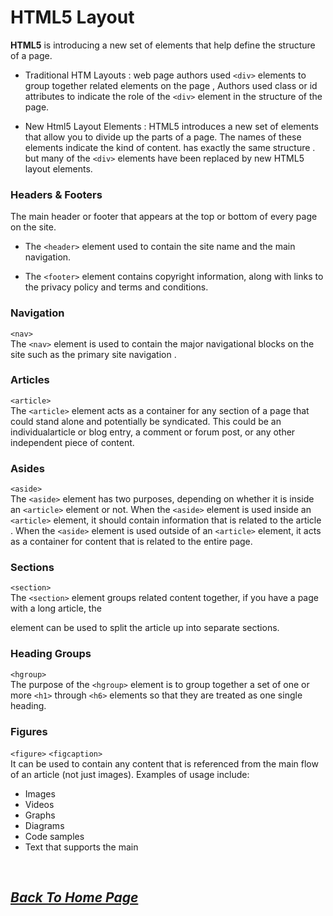 # HTML5 Layout

**HTML5** is introducing a new set of elements that help define the structure of a page.
* Traditional HTM Layouts : web page authors used `<div>` elements to group together related elements on the page , Authors used class or id attributes to indicate the role of the `<div>` element in the structure of the page.

* New Html5 Layout Elements :
HTML5 introduces a new set of elements that allow you to divide up the parts of a page. The names of these elements indicate the kind of content.
has exactly the same structure . but  many of the `<div>` elements have been replaced by new HTML5 layout elements.

### Headers & Footers 
 The main header or footer that appears at the top or bottom of every page on the site.

* The `<header>`
element used to contain the site
name and the main navigation.

* The `<footer>` element contains copyright information, along with links to the privacy policy and terms and conditions. 

### Navigation
`<nav>` <br>
The `<nav>` element is used to contain the major navigational
blocks on the site such as the primary site navigation .


### Articles
`<article>` <br>
The `<article>` element acts as a container for any section of a page that could stand alone and potentially be syndicated.
This could be an individualarticle or blog entry, a comment
or forum post, or any other independent piece of content.

### Asides
`<aside>` <br>
The `<aside>` element has two purposes, depending on whether
it is inside an `<article>` element or not.
When the `<aside>` element is used inside an `<article>` element, it should contain information that is related to the article .
When the `<aside>` element is used outside of an `<article>` element, it acts as a container for content that is related to the entire page. 

### Sections
`<section>` <br>
The `<section>` element groups related content together, if you have a page with a long article, the <section> element can be
used to split the article up into separate sections.

### Heading Groups 
`<hgroup>` <br>
The purpose of the `<hgroup>` element is to group together a set of one or more `<h1>` through `<h6>` elements so that they are treated as one single heading. 

### Figures
`<figure>` `<figcaption>` <br>
 It can be used to contain any content that is referenced from the main flow of an article (not just images).
Examples of usage include:
* Images
* Videos
* Graphs
* Diagrams
* Code samples
* Text that supports the main

<br>

## [*Back To Home Page*](./README-1.md) 